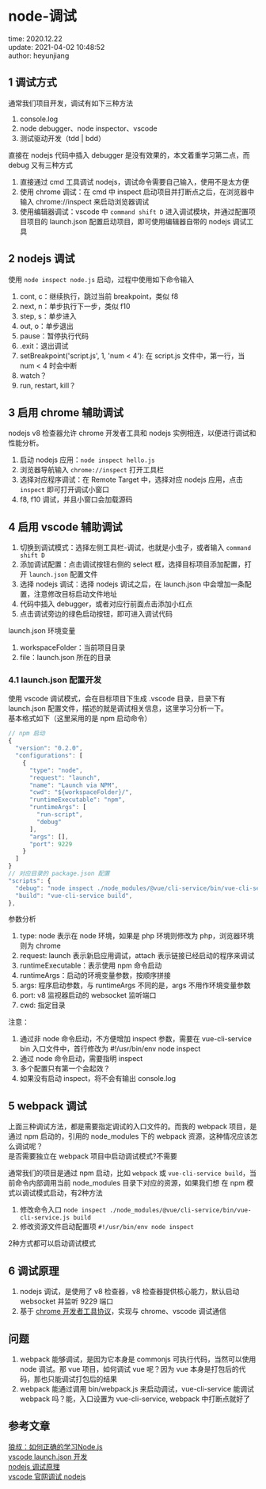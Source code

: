 # node-调试

time: 2020.12.22  
update: 2021-04-02 10:48:52  
author: heyunjiang

## 1 调试方式

通常我们项目开发，调试有如下三种方法
1. console.log
2. node debugger、node inspector、vscode
3. 测试驱动开发（tdd | bdd）

直接在 nodejs 代码中插入 debugger 是没有效果的，本文着重学习第二点，而 debug 又有三种方式  
1. 直接通过 cmd 工具调试 nodejs，调试命令需要自己输入，使用不是太方便
2. 使用 chrome 调试：在 cmd 中 inspect 启动项目并打断点之后，在浏览器中输入 chrome://inspect 来启动浏览器调试
3. 使用编辑器调试：vscode 中 `command shift D` 进入调试模块，并通过配置项目项目的 launch.json 配置启动项目，即可使用编辑器自带的 nodejs 调试工具

## 2 nodejs 调试

使用 `node inspect node.js` 启动，过程中使用如下命令输入  
1. cont, c：继续执行，跳过当前 breakpoint，类似 f8
2. next, n：单步执行下一步，类似 f10
3. step, s：单步进入
4. out, o：单步退出
5. pause：暂停执行代码
6. .exit：退出调试
7. setBreakpoint('script.js', 1, 'num < 4'): 在 script.js 文件中，第一行，当 num < 4 时会中断
8. watch？
9. run, restart, kill？

## 3 启用 chrome 辅助调试

nodejs v8 检查器允许 chrome 开发者工具和 nodejs 实例相连，以便进行调试和性能分析。

1. 启动 nodejs 应用：`node inspect hello.js`
2. 浏览器导航输入 `chrome://inspect` 打开工具栏
3. 选择对应程序调试：在 Remote Target 中，选择对应 nodejs 应用，点击 `inspect` 即可打开调试小窗口
4. f8, f10 调试，并且小窗口会加载源码

## 4 启用 vscode 辅助调试

1. 切换到调试模式：选择左侧工具栏-调试，也就是小虫子，或者输入 `command shift D`
2. 添加调试配置：点击调试按钮右侧的 select 框，选择目标项目添加配置，打开 `launch.json` 配置文件
3. 选择 nodejs 调试：选择 nodejs 调试之后，在 launch.json 中会增加一条配置，注意修改目标启动文件地址
4. 代码中插入 debugger，或者对应行前面点击添加小红点
5. 点击调试旁边的绿色启动按钮，即可进入调试代码

launch.json 环境变量  
1. workspaceFolder：当前项目目录
2. file：launch.json 所在的目录

### 4.1 launch.json 配置开发

使用 vscode 调试模式，会在目标项目下生成 .vscode 目录，目录下有 launch.json 配置文件，描述的就是调试相关信息，这里学习分析一下。  
基本格式如下（这里采用的是 npm 启动命令）

```javascript
// npm 启动
{
  "version": "0.2.0",
  "configurations": [
    {
      "type": "node",
      "request": "launch",
      "name": "Launch via NPM",
      "cwd": "${workspaceFolder}/",
      "runtimeExecutable": "npm",
      "runtimeArgs": [
        "run-script",
        "debug"
      ],
      "args": [],
      "port": 9229
    }
  ]
}
// 对应目录的 package.json 配置
"scripts": {
  "debug": "node inspect ./node_modules/@vue/cli-service/bin/vue-cli-service.js build",
  "build": "vue-cli-service build", 
},
```

参数分析  
1. type: node 表示在 node 环境，如果是 php 环境则修改为 php，浏览器环境则为 chrome
2. request: launch 表示新启应用调试，attach 表示链接已经启动的程序来调试
3. runtimeExecutable：表示使用 npm 命令启动
4. runtimeArgs：启动的环境变量参数，按顺序拼接
5. args: 程序启动参数，与 runtimeArgs 不同的是，args 不用作环境变量参数
6. port: v8 监视器启动的 websocket 监听端口
7. cwd: 指定目录

注意：  
1. 通过非 node 命令启动，不方便增加 inspect 参数，需要在 vue-cli-service bin 入口文件中，首行修改为 #!/usr/bin/env node inspect
2. 通过 node 命令启动，需要指明 inspect
3. 多个配置只有第一个会起效？
4. 如果没有启动 inspect，将不会有输出 console.log

## 5 webpack 调试

上面三种调试方法，都是需要指定调试的入口文件的。而我的 webpack 项目，是通过 npm 启动的，引用的 node_modules 下的 webpack 资源，这种情况应该怎么调试呢？  
是否需要独立在 webpack 项目中启动调试模式?不需要

通常我们的项目是通过 npm 启动，比如 `webpack` 或 `vue-cli-service build`，当前命令内部调用当前 node_modules 目录下对应的资源，如果我们想 在 npm 模式以调试模式启动，有2种方法  
1. 修改命令入口 `node inspect ./node_modules/@vue/cli-service/bin/vue-cli-service.js build`
2. 修改资源文件启动配置项 `#!/usr/bin/env node inspect`

2种方式都可以启动调试模式

## 6 调试原理

1. nodejs 调试，是使用了 v8 检查器，v8 检查器提供核心能力，默认启动 websocket 并监听 9229 端口
2. 基于 [chrome 开发者工具协议](https://chromedevtools.github.io/devtools-protocol/)，实现与 chrome、vscode 调试通信

## 问题

1. webpack 能够调试，是因为它本身是 commonjs 可执行代码，当然可以使用 node 调试。那 vue 项目，如何调试 vue 呢？因为 vue 本身是打包后的代码，那也只能调试打包后的结果
2. webpack 能通过调用 bin/webpack.js 来启动调试，vue-cli-service 能调试 webpack 吗？能，入口设置为 vue-cli-service, webpack 中打断点就好了

## 参考文章

[狼叔：如何正确的学习Node.js](https://cnodejs.org/topic/5ab3166be7b166bb7b9eccf7)  
[vscode launch.json 开发](https://www.barretlee.com/blog/2019/03/18/debugging-in-vscode-tutorial/)  
[nodejs 调试原理](https://www.barretlee.com/blog/2015/10/07/debug-nodejs-in-command-line/)  
[vscode 官网调试 nodejs](https://code.visualstudio.com/docs/nodejs/nodejs-debugging)

